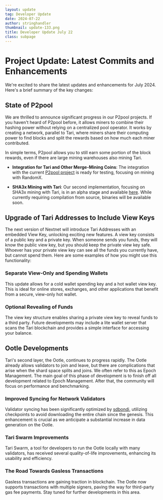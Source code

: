 ```yaml
---
layout: update
tag: Developer Update
date: 2024-07-22
author: stringhandler
thumbnail: update-133.png
title: Developer Update July 22
class: subpage
---
```

# Project Update: Latest Commits and Enhancements

We're excited to share the latest updates and enhancements for July 2024. Here's a brief summary of the key changes:

## State of P2pool
We are thrilled to announce significant progress in our P2pool projects. If you haven't heard of P2pool before, it allows miners to combine their hashing power without relying on a centralized pool operator. It works by creating a network, parallel to Tari, where miners share their computing power to find blocks and split the rewards based on how much each miner contributed. 

In simple terms, P2pool allows you to still earn some portion of the block rewards, even if there are large mining warehouses also mining Tari.

- **Integration for Tari and Other Merge-Mining Coins**: The integration with the current [P2pool project](https://github.com/SChernykh/p2pool) is ready for testing, focusing on mining with RandomX.
  
- **SHA3x Mining with Tari**: Our second implementation, focusing on SHA3x mining with Tari, is in an alpha stage and available [here](https://github.com/tari-project/sha-p2pool). While currently requiring compilation from source, binaries will be available soon.

## Upgrade of Tari Addresses to Include View Keys
The next version of Nextnet will introduce Tari Addresses with an embedded View Key, unlocking exciting new features. A view key consists of a public key and a private key. When someone sends you funds, they will know the public view key, but you should keep the private view key safe. Whoever has your private view key can see all the funds you currently have, but cannot spend them. Here are some examples of how you might use this functionality:

### Separate View-Only and Spending Wallets
This update allows for a cold wallet spending key and a hot wallet view key. This is ideal for online stores, exchanges, and other applications that benefit from a secure, view-only hot wallet.

### Optional Revealing of Funds
The view key structure enables sharing a private view key to reveal funds to a third party. Future developments may include a lite wallet server that scans the Tari blockchain and provides a simple interface for accessing your balance.

## Ootle Developments
Tari's second layer, the Ootle, continues to progress rapidly. The Ootle already allows validators to join and leave, but there are complications that arise when the shard space splits and joins. We often refer to this as Epoch Management. The main goal of this phase of development is to finish off all development related to Epoch Management. After that, the community will focus on performance and benchmarking.

### Improved Syncing for Network Validators
Validator syncing has been significantly optimized by [sdbondi](https://github.com/sdbondi), utilizing checkpoints to avoid downloading the entire chain since the genesis. This enhancement is crucial as we anticipate a substantial increase in data generation on the Ootle.

### Tari Swarm Improvements
Tari Swarm, a tool for developers to run the Ootle locally with many validators, has received several quality-of-life improvements, enhancing its usability and efficiency.

### The Road Towards Gasless Transactions
Gasless transactions are gaining traction in blockchain. The Ootle now supports transactions with multiple signers, paving the way for third-party gas fee payments. Stay tuned for further developments in this area.
